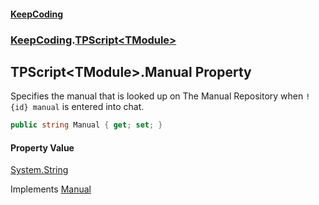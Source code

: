 #### [KeepCoding](index.md 'index')
### [KeepCoding](KeepCoding.md 'KeepCoding').[TPScript&lt;TModule&gt;](TPScript_TModule_.md 'KeepCoding.TPScript&lt;TModule&gt;')
## TPScript&lt;TModule&gt;.Manual Property
Specifies the manual that is looked up on The Manual Repository when `!{id} manual` is entered into chat.  
```csharp
public string Manual { get; set; }
```
#### Property Value
[System.String](https://docs.microsoft.com/en-us/dotnet/api/System.String 'System.String')

Implements [Manual](ITP_Manual.md 'KeepCoding.ITP.Manual')  
